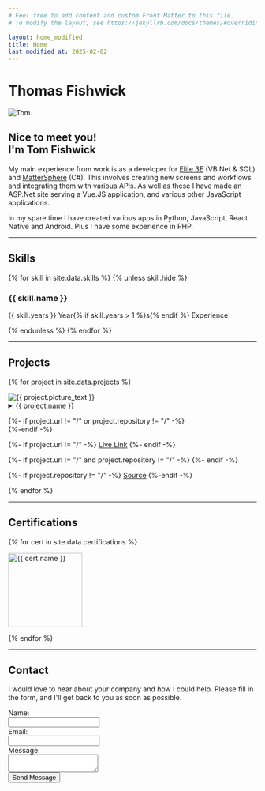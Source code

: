 ```yaml
---
# Feel free to add content and custom Front Matter to this file.
# To modify the layout, see https://jekyllrb.com/docs/themes/#overriding-theme-defaults

layout: home_modified
title: Home
last_modified_at: 2025-02-02
---
```


<script src="/assets/js/snow.js" async></script>

<h1 class="centertext">Thomas Fishwick</h1>

<div class="top-group">

<picture class="imgmain">
    <source srcset="/assets/images/tom.webp" type="image/webp">
    <source srcset="{{ site.photo }}" type="image/jpg" >
    <img src="{{ site.photo }}" alt="Tom.">
</picture>

<div class="inner-group">

<h2>Nice to meet you!<br>I'm Tom Fishwick</h2>

<p>My main experience from work is as a developer for <a href="https://www.elite.com/3e/" target="_blank" rel="noopener noreferrer">Elite 3E</a> (VB.Net & SQL) and <a href="https://www.thomsonreuters.com/content/dam/openweb/documents/pdf/mena/brochures/3e-matter-management-brochure.pdf" target="_blank" rel="noopener noreferrer">MatterSphere</a> (C#). This involves creating new screens and workflows and integrating them with various APIs. As well as these I have made an ASP.Net site serving a Vue.JS application, and various other JavaScript applications.</P>

<p>In my spare time I have created various apps in Python, JavaScript, React Native and Android. Plus I have some experience in PHP.</p>

</div>

</div>

<hr>

## Skills

<div class="skills-container">

{% for skill in site.data.skills %}
{% unless skill.hide %}

<div class="skills-card">
<h3>{{ skill.name }}</h3>
<p>{{ skill.years }} Year{% if skill.years > 1 %}s{% endif %} Experience</p>
</div>
{% endunless %}
{% endfor %}

</div>

<hr>

## Projects

<div class="project-container">

{% for project in site.data.projects %}

<div class="project-tile">
<picture class="borderimage">
    <source srcset="/assets/images/{{ project.picture }}.webp" type="image/webp" loading="lazy" width="{{ project.picture_width }}" height="{{ project.picture_height }}">
    <source srcset="/assets/images/{{ project.picture }}.jpg" type="image/jpeg" loading="lazy" width="{{ project.picture_width }}" height="{{ project.picture_height }}">
    <img src="/assets/images/{{ project.picture }}.jpg" alt="{{ project.picture_text }}" class="borderimage" loading="lazy" width="{{ project.picture_width }}" height="{{ project.picture_height }}">
</picture>
<!-- <img src="/assets/images/{{ project.picture }}.jpg" alt="{{ project.picture_text }}" class="borderimage"> -->

<details>
    <summary>{{ project.name }}</summary>
    <pre class="project-pre">{{ project.description }}</pre>
</details>

{%- if project.url != "/" or project.repository != "/" -%}
<br>
{%-endif -%}

{%- if project.url != "/" -%}
<a href="{{project.url}}" target="_blank" rel="noreferrer noopener">Live Link</a>
{%- endif -%}

{%- if project.url != "/" and project.repository != "/" -%}
<span> </span>
{%- endif -%}

{%- if project.repository != "/" -%}
<a href="https://github.com/SL477/{{project.repository}}" target="_blank" rel="noreferrer noopener">Source</a>
{%-endif -%}

</div>

{% endfor %}

</div>

<hr>

## Certifications

<div class="project-container">

{% for cert in site.data.certifications %}

<a href="https://www.credly.com/badges/{{cert.id}}/public_url" target="_blank" rel="noreferrer noopener">
    <picture>
    <source srcset="/assets/images/{{cert.src}}.webp" type="image/webp" width="150" height="150" loading="lazy">
    <source srcset="/assets/images/{{cert.src}}.png" type="image/png" width="150" height="150" loading="lazy">
    <img src="/assets/images/{{cert.src}}.png" alt="{{ cert.name }}" width="150" height="150" loading="lazy">
</picture>
</a>

{% endfor %}

</div>

<hr>

## Contact

<div id="contact-container">
    <p id="contact-text">
    I would love to hear about your company and how I could help. Please fill in the form, and I'll get back to you as soon as possible.
    </p>

<form action="https://link477255648240.wordpress.com/contact/" method="post" id="contact-form">
    <div class="mb-3 row">
        <label for="g32-name" class="col-sm-3 col-form-label">Name:</label>
        <div class="col-sm-9">
            <input type="text" name="g32-name" required id="g32-name" class="form-control">
        </div>
    </div>
    <div class="mb-3 row">
        <label for="g32-email" class="col-sm-3 col-form-label">Email:</label>
        <div class="col-sm-9">
            <input type="email" name="g32-email" required id="g32-email" class="form-control">
        </div>
    </div>
    <div class="mb-3 row">
        <label for="g32-message" class="col-sm-3 col-form-label">Message:</label>
        <div class="col-sm-9">
            <textarea name="g32-message" id="g32-message" class="form-control" rows="2"></textarea>
        </div>
    </div>
    <button type="submit" class="btn btn-primary mb-3">Send Message</button>
</form>
</div>
